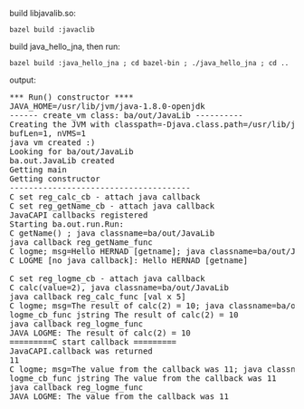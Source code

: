 
build libjavalib.so:

    bazel build :javaclib

build java_hello_jna, then run:

    bazel build :java_hello_jna ; cd bazel-bin ; ./java_hello_jna ; cd ..


output:

<pre>
*** Run() constructor ****
JAVA_HOME=/usr/lib/jvm/java-1.8.0-openjdk
------ create_vm class: ba/out/JavaLib ----------
Creating the JVM with classpath=-Djava.class.path=/usr/lib/jvm/java-1.8.0-openjdk:./libjava_lib.jar:.
bufLen=1, nVMS=1
java vm created :)
Looking for ba/out/JavaLib
ba.out.JavaLib created 
Getting main
Getting constructor
--------------------------------------
C set reg_calc_cb - attach java callback
C set reg_getName_cb - attach java callback
JavaCAPI callbacks registered
Starting ba.out.run.Run:
C getName() ; java classname=ba/out/JavaLib
java callback reg_getName_func
C logme; msg=Hello HERNAD [getname]; java classname=ba/out/JavaLib
C LOGME [no java callback]: Hello HERNAD [getname]

C set reg_logme_cb - attach java callback
C calc(value=2), java classname=ba/out/JavaLib
java callback reg_calc_func [val x 5]
C logme; msg=The result of calc(2) = 10; java classname=ba/out/JavaLib
logme_cb_func jstring The result of calc(2) = 10
java callback reg_logme_func
JAVA LOGME: The result of calc(2) = 10
=========C start callback =========
JavaCAPI.callback was returned
11
C logme; msg=The value from the callback was 11; java classname=ba/out/JavaLib
logme_cb_func jstring The value from the callback was 11
java callback reg_logme_func
JAVA LOGME: The value from the callback was 11
</pre>